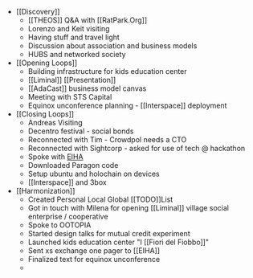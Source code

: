 - [[Discovery]]
    - [[THEOS]] Q&A with [[RatPark.Org]]
    - Lorenzo and Keit visiting
    - Having stuff and travel light
    - Discussion about association and business models
    - HUBS and networked society
- [[Opening Loops]]
    - Building infrastructure for kids education center
    - [[Liminal]] [[Presentation]]
    - [[AdaCast]] business model canvas
    - Meeting with STS Capital
    - Equinox unconference planning - [[Interspace]] deployment
- [[Closing Loops]]
    - Andreas Visiting
    - Decentro festival - social bonds
    - Reconnected with Tim - Crowdpol needs a CTO
    - Reconnected with Sightcorp - asked for use of tech @ hackathon
    - Spoke with [EIHA](https://eiha.org/about-us/)
    - Downloaded Paragon code
    - Setup ubuntu and holochain on devices
    - [[Interspace]] and 3box
- [[Harmonization]]
    - Created Personal Local Global [[TODO]]List
    - Got in touch with Milena for opening [[Liminal]] village social enterprise / cooperative
    - Spoke to OOTOPIA
    - Started design talks for mutual credit experiment
    - Launched kids education center "I [[Fiori del Fiobbo]]"
    - Sent xs exchange one pager to [[EIHA]]
    - Finalized text for equinox unconference
    - 
